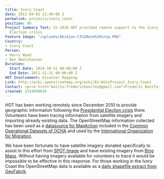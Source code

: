 ```yaml
---
title: Ivory Coast
date: 2011-09-02 21:40:00 Z
permalink: projects/ivory_coast
position: 86
Project Summary Text: In 2010 HOT provided remote support to the Icory Coast Presidential
  Election crisis
Feature Image: "/uploads/Abidjan-CI%20osm%20snip.PNG"
Country:
- Ivory Coast
Person:
- Harry Wood
- Ben Abelshausen
Duration:
  Start Date: 2010-10-31 00:00:00 Z
  End Date: 2011-12-31 00:00:00 Z
HOT Involvement: Disaster Mapping
Link: http://wiki.openstreetmap.org/wiki/En:WikiProject_Ivory_Coast
Contact: <p><a href="mailto:fredericbonifas@gmail.com">Frederic Bonifas</a></p>
created: 1314999618
---
```


<p>HOT has been working remotely since December 2010 to provide geographic information following the <a href="http://en.wikipedia.org/wiki/Ivorian_presidential_election,_2010">Presidential Election crisis</a> there. Volunteers have been tracing information from satellite imagery and importing already existing data. The OpenStreetMap information collected has been used as a <a href="http://www.mapaction.org/deployments/maps.html?deployment_filter=201&section=0">datasource for MapAction</a> included in the <a href="http://ochaonline.un.org/UrgencesEmergencies/ElectionsCocirctedIvoire/tabid/7330/language/fr-FR/Default.aspx">Common Operational Datasets of OCHA</a> and used by the <a href="http://reliefweb.int/sites/reliefweb.int/files/resources/map_729.pdf">International Organization for Migration</a>.</p><p>We have been fortunate to have satellite imagery donated specifically to assist in this effort from <a href="http://www.spotimage.com/">SPOT Image</a> and have existing imagery from <a href="http://www.bing.com/maps/">Bing Maps</a>. Without having imagery available for volunteers to trace it would be impossible to be effective in this response. For those working in the Ivory Coast the OpenStreetMap data is available as a <a href="http://download.geofabrik.de/osm/africa/">daily shapefile extract from GeoFabrik</a>.</p>